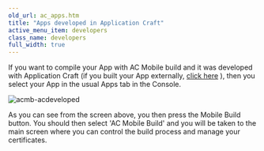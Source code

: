 ```yaml
---
old_url: ac_apps.htm
title: "Apps developed in Application Craft"
active_menu_item: developers
class_name: developers
full_width: true
---
```



If you want to compile your App with AC Mobile build and it was developed with Application Craft (if you built your App externally, [click here](/developers/documentation/ac-mobile-build-phonegap/ac-mobile-build/external-html5cssjs-apps) ), then you select your App in the usual Apps tab in the Console.

![acmb-acdeveloped](/img/docs/acmb-acdeveloped.png)

As you can see from the screen above, you then press the Mobile Build button. You should then select 'AC Mobile Build' and you will be taken to the main screen where you can control the build process and manage your certificates.

